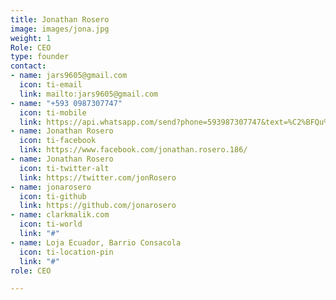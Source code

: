 ```yaml
---
title: Jonathan Rosero
image: images/jona.jpg
weight: 1
Role: CEO
type: founder
contact:
- name: jars9605@gmail.com
  icon: ti-email
  link: mailto:jars9605@gmail.com
- name: "+593 0987307747"
  icon: ti-mobile
  link: https://api.whatsapp.com/send?phone=593987307747&text=%C2%BFQu%C3%A9%20pensar%C3%ADas%20si%20te%20dij%C3%A9ramos%20que%20toda%20la%20humanidad%20cabe%20en%20un%20terr%C3%B3n%20de%20az%C3%BAcar%3F%20Aunque%20parezca%20incre%C3%ADble%2C%20es%20algo%20muy%20cierto.%20Si%20descartamos%20el%20espacio%20vac%C3%ADo%20de%20cada%20persona%2C%20comprimiendo%20sus%20%C3%A1tomos%2C%20la%20raza%20humana%20se%20reducir%C3%ADa%20a%20un%20cubo%20denso%20con%20un%20peso%20de%205%20mil%20millones%20de%20toneladas.
- name: Jonathan Rosero
  icon: ti-facebook
  link: https://www.facebook.com/jonathan.rosero.186/
- name: Jonathan Rosero
  icon: ti-twitter-alt
  link: https://twitter.com/jonRosero
- name: jonarosero
  icon: ti-github
  link: https://github.com/jonarosero
- name: clarkmalik.com
  icon: ti-world
  link: "#"
- name: Loja Ecuador, Barrio Consacola
  icon: ti-location-pin
  link: "#"
role: CEO

---
```

